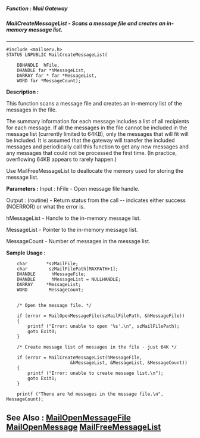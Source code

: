 ##### Function : Mail Gateway
##### MailCreateMessageList - Scans a message file and creates an in-memory message list.
---
```
#include <mailserv.h>
STATUS LNPUBLIC MailCreateMessageList(

	DBHANDLE  hFile,
	DHANDLE far *hMessageList,
	DARRAY far * far *MessageList,
	WORD far *MessageCount);
```
**Description :**

This function scans a message file and creates an in-memory list of the 
messages in the file.

The summary information for each message includes a list of all recipients for 
each message.  If all the messages in the file cannot be included in the 
message list (currently limited to 64KB), only the messages that will fit will 
be included.  It is assumed that the gateway will transfer the included 
messages and periodically call this function to get any new messages and any 
messages that could not be processed the first time.  (In practice, overflowing 
64KB appears to rarely happen.)

  Use MailFreeMessageList to deallocate the memory used for storing the message 
list.

**Parameters :**
Input :
hFile  -  Open message file handle.

Output :
(routine)  -  Return status from the call -- indicates either success (NOERROR) or what the error is.


hMessageList  -  Handle to the in-memory message list.

MessageList  -  Pointer to the in-memory message list.

MessageCount  -  Number of messages in the message list.


**Sample Usage :**
```
    char       *szMailFile;
    char        szMailFilePath[MAXPATH+1];
    DHANDLE      hMessageFile;
    DHANDLE      hMessageList = NULLHANDLE;
    DARRAY     *MessageList;
    WORD        MessageCount;
   
   
    /* Open the message file. */

    if (error = MailOpenMessageFile(szMailFilePath, &hMessageFile))
    {
        printf ("Error: unable to open '%s'.\n", szMailFilePath);
        goto Exit0;
    }

    /* Create message list of messages in the file - just 64K */

    if (error = MailCreateMessageList(hMessageFile, 
                        &hMessageList, &MessageList, &MessageCount))
    {
        printf ("Error: unable to create message list.\n");
        goto Exit1;
    }

    printf ("There are %d messages in the message file.\n", MessageCount);
```
**See Also :**
[MailOpenMessageFile](/reference/Func/MailOpenMessageFile)
[MailOpenMessage](/reference/Func/MailOpenMessage)
[MailFreeMessageList](/reference/Func/MailFreeMessageList)
---
